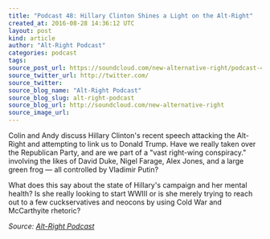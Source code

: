 ```yaml
---
title: "Podcast 48: Hillary Clinton Shines a Light on the Alt-Right"
created_at: 2016-08-28 14:36:12 UTC
layout: post
kind: article
author: "Alt-Right Podcast"
categories: podcast
tags: 
source_post_url: https://soundcloud.com/new-alternative-right/podcast-48-hillary-clinton-shines-a-light-on-the-alt-right
source_twitter_url: http://twitter.com/
source_twitter: 
source_blog_name: "Alt-Right Podcast"
source_blog_slug: alt-right-podcast
source_blog_url: http://soundcloud.com/new-alternative-right
source_image_url: 
---
```

Colin and Andy discuss Hillary Clinton's recent speech attacking the Alt-Right and attempting to link us to Donald Trump. Have we really taken over the Republican Party, and are we part of a "vast right-wing conspiracy." involving the likes of David Duke, Nigel Farage, Alex Jones, and a large green frog — all controlled by Vladimir Putin? 

What does this say about the state of Hillary's campaign and her mental health? Is she really looking to start WWIII or is she merely trying to reach out to a few cuckservatives and neocons by using Cold War and McCarthyite rhetoric?<div class="">
    <i>Source: <a href="http://soundcloud.com/new-alternative-right">Alt-Right Podcast</a></i>
</div>
